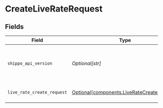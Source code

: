 # CreateLiveRateRequest


## Fields

| Field                                                                                          | Type                                                                                           | Required                                                                                       | Description                                                                                    | Example                                                                                        |
| ---------------------------------------------------------------------------------------------- | ---------------------------------------------------------------------------------------------- | ---------------------------------------------------------------------------------------------- | ---------------------------------------------------------------------------------------------- | ---------------------------------------------------------------------------------------------- |
| `shippo_api_version`                                                                           | *Optional[str]*                                                                                | :heavy_minus_sign:                                                                             | String used to pick a non-default API version to use                                           | 2018-02-08                                                                                     |
| `live_rate_create_request`                                                                     | [Optional[components.LiveRateCreateRequest]](../../models/components/liveratecreaterequest.md) | :heavy_minus_sign:                                                                             | Generate rates at checkout                                                                     |                                                                                                |